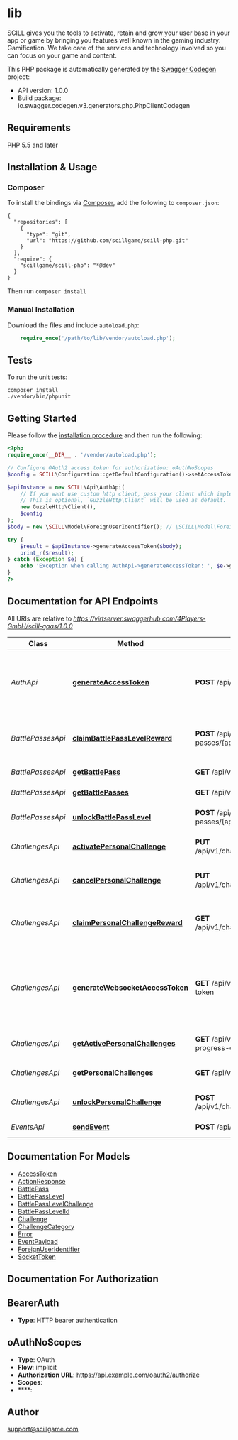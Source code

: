 # lib
SCILL gives you the tools to activate, retain and grow your user base in your app or game by bringing you features well known in the gaming industry: Gamification. We take care of the services and technology involved so you can focus on your game and content.

This PHP package is automatically generated by the [Swagger Codegen](https://github.com/swagger-api/swagger-codegen) project:

- API version: 1.0.0
- Build package: io.swagger.codegen.v3.generators.php.PhpClientCodegen

## Requirements

PHP 5.5 and later

## Installation & Usage
### Composer

To install the bindings via [Composer](http://getcomposer.org/), add the following to `composer.json`:

```
{
  "repositories": [
    {
      "type": "git",
      "url": "https://github.com/scillgame/scill-php.git"
    }
  ],
  "require": {
    "scillgame/scill-php": "*@dev"
  }
}
```

Then run `composer install`

### Manual Installation

Download the files and include `autoload.php`:

```php
    require_once('/path/to/lib/vendor/autoload.php');
```

## Tests

To run the unit tests:

```
composer install
./vendor/bin/phpunit
```

## Getting Started

Please follow the [installation procedure](#installation--usage) and then run the following:

```php
<?php
require_once(__DIR__ . '/vendor/autoload.php');

// Configure OAuth2 access token for authorization: oAuthNoScopes
$config = SCILL\Configuration::getDefaultConfiguration()->setAccessToken('YOUR_ACCESS_TOKEN');

$apiInstance = new SCILL\Api\AuthApi(
    // If you want use custom http client, pass your client which implements `GuzzleHttp\ClientInterface`.
    // This is optional, `GuzzleHttp\Client` will be used as default.
    new GuzzleHttp\Client(),
    $config
);
$body = new \SCILL\Model\ForeignUserIdentifier(); // \SCILL\Model\ForeignUserIdentifier | Foreign user identifier.

try {
    $result = $apiInstance->generateAccessToken($body);
    print_r($result);
} catch (Exception $e) {
    echo 'Exception when calling AuthApi->generateAccessToken: ', $e->getMessage(), PHP_EOL;
}
?>
```

## Documentation for API Endpoints

All URIs are relative to *https://virtserver.swaggerhub.com/4Players-GmbH/scill-gaas/1.0.0*

Class | Method | HTTP request | Description
------------ | ------------- | ------------- | -------------
*AuthApi* | [**generateAccessToken**](docs/Api/AuthApi.md#generateaccesstoken) | **POST** /api/v1/auth/access-token | Get an access token for any user identifier signed with the API-Key
*BattlePassesApi* | [**claimBattlePassLevelReward**](docs/Api/BattlePassesApi.md#claimbattlepasslevelreward) | **POST** /api/v1/battle-passes/{appId}/{bpid}/claim-level | Claim the reward of a finished personal challenge
*BattlePassesApi* | [**getBattlePass**](docs/Api/BattlePassesApi.md#getbattlepass) | **GET** /api/v1/battle-passes/{appId}/{bpid} | Get battle passe by id
*BattlePassesApi* | [**getBattlePasses**](docs/Api/BattlePassesApi.md#getbattlepasses) | **GET** /api/v1/battle-passes/{appId} | Get battle passes
*BattlePassesApi* | [**unlockBattlePassLevel**](docs/Api/BattlePassesApi.md#unlockbattlepasslevel) | **POST** /api/v1/battle-passes/{appId}/{bpid}/unlock | Unlock the level of a battle pass
*ChallengesApi* | [**activatePersonalChallenge**](docs/Api/ChallengesApi.md#activatepersonalchallenge) | **PUT** /api/v1/challenges/personal/activate/{appId}/{cid} | Activate a personal challenges
*ChallengesApi* | [**cancelPersonalChallenge**](docs/Api/ChallengesApi.md#cancelpersonalchallenge) | **PUT** /api/v1/challenges/personal/cancel/{appId}/{cid} | Cancel an active personal challenges
*ChallengesApi* | [**claimPersonalChallengeReward**](docs/Api/ChallengesApi.md#claimpersonalchallengereward) | **GET** /api/v1/challenges/personal/claim/{appId}/{cid} | Claim the reward of a finished personal challenge
*ChallengesApi* | [**generateWebsocketAccessToken**](docs/Api/ChallengesApi.md#generatewebsocketaccesstoken) | **GET** /api/v1/challenges/web-socket/generate-token | Get an access token for the Websockets server notifying of updates in real time
*ChallengesApi* | [**getActivePersonalChallenges**](docs/Api/ChallengesApi.md#getactivepersonalchallenges) | **GET** /api/v1/challenges/personal/get-in-progress-challenges/{appId} | Get active personal challenges
*ChallengesApi* | [**getPersonalChallenges**](docs/Api/ChallengesApi.md#getpersonalchallenges) | **GET** /api/v1/challenges/personal/get/{appId} | Get personal challenges
*ChallengesApi* | [**unlockPersonalChallenge**](docs/Api/ChallengesApi.md#unlockpersonalchallenge) | **POST** /api/v1/challenges/personal/unlock/{appId}/{cid} | Unlock a personal challenges
*EventsApi* | [**sendEvent**](docs/Api/EventsApi.md#sendevent) | **POST** /api/v1/events | Post an event

## Documentation For Models

 - [AccessToken](docs/Model/AccessToken.md)
 - [ActionResponse](docs/Model/ActionResponse.md)
 - [BattlePass](docs/Model/BattlePass.md)
 - [BattlePassLevel](docs/Model/BattlePassLevel.md)
 - [BattlePassLevelChallenge](docs/Model/BattlePassLevelChallenge.md)
 - [BattlePassLevelId](docs/Model/BattlePassLevelId.md)
 - [Challenge](docs/Model/Challenge.md)
 - [ChallengeCategory](docs/Model/ChallengeCategory.md)
 - [Error](docs/Model/Error.md)
 - [EventPayload](docs/Model/EventPayload.md)
 - [ForeignUserIdentifier](docs/Model/ForeignUserIdentifier.md)
 - [SocketToken](docs/Model/SocketToken.md)

## Documentation For Authorization


## BearerAuth

- **Type**: HTTP bearer authentication

## oAuthNoScopes

- **Type**: OAuth
- **Flow**: implicit
- **Authorization URL**: https://api.example.com/oauth2/authorize
- **Scopes**: 
 - ****: 


## Author

support@scillgame.com

